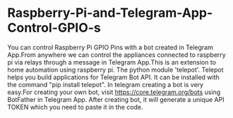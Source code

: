# Raspberry-Pi-and-Telegram-App-Control-GPIO-s
You can control Raspberry Pi GPIO Pins with a bot created in Telegram App.From anywhere we can control the appliances connected to raspberry pi via relays through a message in Telegram App.This is an extension to home automation using raspberry pi.
The python module 'telepot'. Telepot helps you build applications for Telegram Bot API. It can be installed with the command "pip install telepot".
In telegram creating a bot is very easy.For creating your own bot, visit https://core.telegram.org/bots using BotFather in Telegram App.
After creating bot, it will generate a unique API TOKEN which you need to paste it in the code.
